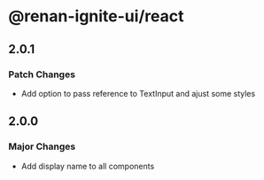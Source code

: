 # @renan-ignite-ui/react

## 2.0.1

### Patch Changes

- Add option to pass reference to TextInput and ajust some styles

## 2.0.0

### Major Changes

- Add display name to all components
